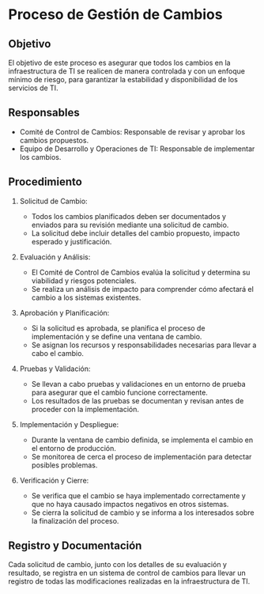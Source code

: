 # Proceso de Gestión de Cambios

## Objetivo
El objetivo de este proceso es asegurar que todos los cambios en la infraestructura de TI se realicen de manera controlada y con un enfoque mínimo de riesgo, para garantizar la estabilidad y disponibilidad de los servicios de TI.

## Responsables
- Comité de Control de Cambios: Responsable de revisar y aprobar los cambios propuestos.
- Equipo de Desarrollo y Operaciones de TI: Responsable de implementar los cambios.

## Procedimiento
1. Solicitud de Cambio:
   - Todos los cambios planificados deben ser documentados y enviados para su revisión mediante una solicitud de cambio.
   - La solicitud debe incluir detalles del cambio propuesto, impacto esperado y justificación.

2. Evaluación y Análisis:
   - El Comité de Control de Cambios evalúa la solicitud y determina su viabilidad y riesgos potenciales.
   - Se realiza un análisis de impacto para comprender cómo afectará el cambio a los sistemas existentes.

3. Aprobación y Planificación:
   - Si la solicitud es aprobada, se planifica el proceso de implementación y se define una ventana de cambio.
   - Se asignan los recursos y responsabilidades necesarias para llevar a cabo el cambio.

4. Pruebas y Validación:
   - Se llevan a cabo pruebas y validaciones en un entorno de prueba para asegurar que el cambio funcione correctamente.
   - Los resultados de las pruebas se documentan y revisan antes de proceder con la implementación.

5. Implementación y Despliegue:
   - Durante la ventana de cambio definida, se implementa el cambio en el entorno de producción.
   - Se monitorea de cerca el proceso de implementación para detectar posibles problemas.

6. Verificación y Cierre:
   - Se verifica que el cambio se haya implementado correctamente y que no haya causado impactos negativos en otros sistemas.
   - Se cierra la solicitud de cambio y se informa a los interesados sobre la finalización del proceso.

## Registro y Documentación
Cada solicitud de cambio, junto con los detalles de su evaluación y resultado, se registra en un sistema de control de cambios para llevar un registro de todas las modificaciones realizadas en la infraestructura de TI.


